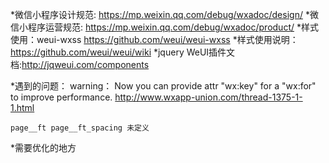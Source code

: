 
*微信小程序设计规范: https://mp.weixin.qq.com/debug/wxadoc/design/
*微信小程序运营规范: https://mp.weixin.qq.com/debug/wxadoc/product/
*样式使用：weui-wxss https://github.com/weui/weui-wxss
*样式使用说明：https://github.com/weui/weui/wiki
*jquery WeUI插件文档:http://jqweui.com/components

*遇到的问题：
    warning： Now you can provide attr "wx:key" for a "wx:for" to improve performance.
    http://www.wxapp-union.com/thread-1375-1-1.html

    page__ft page__ft_spacing 未定义

*需要优化的地方